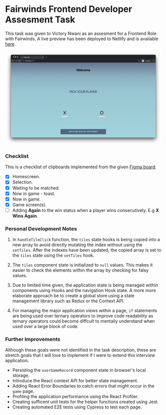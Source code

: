 # Fairwinds Frontend Developer Assesment Task
This task was given to Victory Nwani as an assesment for a Frontend Role with Fairwinds. A live preview has been deployed to Netlify and is available [here](https://practical-pasteur-f3a2d5.netlify.app/).

![A preview image of the application built](./src/img/preview.png)

### Checklist 
This is a checklist of clipboards implemented from the given [Figma board](https://www.figma.com/file/xICKzY5CFZjXFubtKohgKx/tic-tac-toe-xo?node-id=1%3A59). 
- [x] Homescreen.
- [x] Selection.
- [x] Waiting to be matched.
- [x] Now in game - toast.
- [x] Now in game.
- [x] Game screen(s).
- [ ] Adding **Again** to the win status when a player wins consecutively. E.g **X Wins Again**.

### Personal Development Notes

1. In `handleTileClick` function, the `tiles` state hooks is being copied into a new array to avoid directly mutating the index without using the `setTiles`. After the indexes have been updated, the copied array is set to the `tiles` state using the `setTiles` hook.

2. The `tiles` component state is initialized to `null` values. This makes it easier to check the elements within the array by checking for falsy values. 

3. Due to limited time given, the application state is being managed within components using Hooks and the navigation Hook state. A more more elaborate approach be to create a global store using a state management library such as Redux or the Context API.  

4. For managing the major application views within a page, `if` statements are being used over ternary operators to improve code readability as ternary operators could become diffcult to mentally understand when used over a large block of code.

### Further Improvements

Although these goals were not identified in the task description, these are stretch goals that I will love to implement if I were to extend this interview application. 

- Persisting the `userGameRecord` component state in browser's local storage. 
- Introduce the React context API for better state management. 
- Adding React Error Boundaries to catch errors that might occur in the `game` page.   
- Profiling the application performance using the React Profiler.
- Creating sufficent unit tests for the helper functions created using Jest. 
- Creating automated E2E tests using Cypress to test each page.   